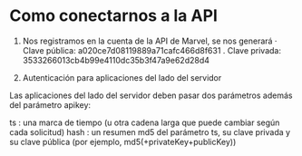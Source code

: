 # Como conectarnos a la API

1. Nos registramos en la cuenta de la API de Marvel, se nos generará 
· Clave pública: a020ce7d08119889a71cafc466d8f631
. Clave privada: 3533266013cb4b99e4110dc35b3f47a9e62d28d4

2. Autenticación para aplicaciones del lado del servidor

Las aplicaciones del lado del servidor deben pasar dos parámetros además del parámetro apikey:

ts : una marca de tiempo (u otra cadena larga que puede cambiar según cada solicitud)
hash : un resumen md5 del parámetro ts, su clave privada y su clave pública (por ejemplo, md5(+privateKey+publicKey))
